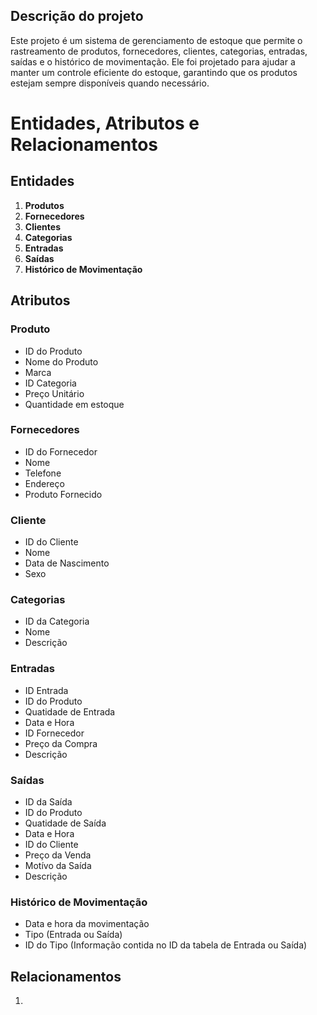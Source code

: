 ## Descrição do projeto

Este projeto é um sistema de gerenciamento de estoque que permite o rastreamento de produtos, fornecedores, clientes, categorias, entradas, saídas e o histórico de movimentação. Ele foi projetado para ajudar a manter um controle eficiente do estoque, garantindo que os produtos estejam sempre disponíveis quando necessário.

# Entidades, Atributos e Relacionamentos

## Entidades

1. **Produtos**
2. **Fornecedores**
3. **Clientes**
4. **Categorias**
5. **Entradas**
6. **Saídas**
7. **Histórico de Movimentação**

## Atributos

### Produto

- ID do Produto
- Nome do Produto
- Marca
- ID Categoria
- Preço Unitário
- Quantidade em estoque

### Fornecedores

- ID do Fornecedor
- Nome
- Telefone
- Endereço
- Produto Fornecido

### Cliente

- ID do Cliente
- Nome
- Data de Nascimento
- Sexo

### Categorias

- ID da Categoria
- Nome
- Descrição

### Entradas

- ID Entrada
- ID do Produto
- Quatidade de Entrada
- Data e Hora
- ID Fornecedor
- Preço da Compra
- Descrição

### Saídas

- ID da Saída
- ID do Produto
- Quatidade de Saída
- Data e Hora
- ID do Cliente
- Preço da Venda
- Motívo da Saída
- Descrição

### Histórico de Movimentação

- Data e hora da movimentação
- Tipo (Entrada ou Saída)
- ID do Tipo (Informação contida no ID da tabela de Entrada ou Saída)

## Relacionamentos

1. 